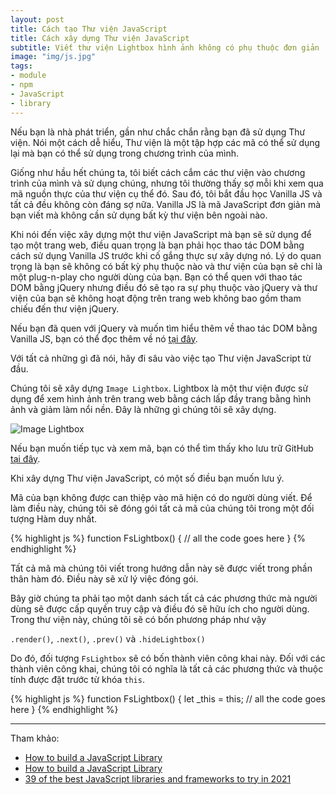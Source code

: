 ```yaml
---
layout: post
title: Cách tạo Thư viện JavaScript
title: Cách xây dựng Thư viện JavaScript
subtitle: Viết thư viện Lightbox hình ảnh không có phụ thuộc đơn giản
image: "img/js.jpg"
tags:
- module
- npm
- JavaScript
- library
---
```


Nếu bạn là nhà phát triển, gần như chắc chắn rằng bạn đã sử dụng Thư viện. Nói một cách dễ hiểu, Thư viện là một tập hợp các mã có thể sử dụng lại mà bạn có thể sử dụng trong chương trình của mình.

Giống như hầu hết chúng ta, tôi biết cách cắm các thư viện vào chương trình của mình và sử dụng chúng, nhưng tôi thường thấy sợ mỗi khi xem qua mã nguồn thực của thư viện cụ thể đó. Sau đó, tôi bắt đầu học Vanilla JS và tất cả đều không còn đáng sợ nữa. Vanilla JS là mã JavaScript đơn giản mà bạn viết mà không cần sử dụng bất kỳ thư viện bên ngoài nào.

Khi nói đến việc xây dựng một thư viện JavaScript mà bạn sẽ sử dụng để tạo một trang web, điều quan trọng là bạn phải học thao tác DOM bằng cách sử dụng Vanilla JS trước khi cố gắng thực sự xây dựng nó. Lý do quan trọng là bạn sẽ không có bất kỳ phụ thuộc nào và thư viện của bạn sẽ chỉ là một plug-n-play cho người dùng của bạn. Bạn có thể quen với thao tác DOM bằng jQuery nhưng điều đó sẽ tạo ra sự phụ thuộc vào jQuery và thư viện của bạn sẽ không hoạt động trên trang web không bao gồm tham chiếu đến thư viện jQuery.

Nếu bạn đã quen với jQuery và muốn tìm hiểu thêm về thao tác DOM bằng Vanilla JS, bạn có thể đọc thêm về nó [tại đây](https://faisalrashid.tech/blogs/JavaScript-vs-jQuery).

Với tất cả những gì đã nói, hãy đi sâu vào việc tạo Thư viện JavaScript từ đầu.

Chúng tôi sẽ xây dựng `Image Lightbox`. Lightbox là một thư viện được sử dụng để xem hình ảnh trên trang web bằng cách lấp đầy trang bằng hình ảnh và giảm làm nổi nền. Đây là những gì chúng tôi sẽ xây dựng.

![Image Lightbox](https://boxxv.github.io/img/posts/fs-ligthbox.gif "Image Lightbox")

Nếu bạn muốn tiếp tục và xem mã, bạn có thể tìm thấy kho lưu trữ GitHub [tại đây](https://github.com/FaisalST32/fs-lightbox).

Khi xây dựng Thư viện JavaScript, có một số điều bạn muốn lưu ý.

Mã của bạn không được can thiệp vào mã hiện có do người dùng viết.
Để làm điều này, chúng tôi sẽ đóng gói tất cả mã của chúng tôi trong một đối tượng Hàm duy nhất.

{% highlight js %}
function FsLightbox() {
	// all the code goes here 
}
{% endhighlight %}

Tất cả mã mà chúng tôi viết trong hướng dẫn này sẽ được viết trong phần thân hàm đó. Điều này sẽ xử lý việc đóng gói.

Bây giờ chúng ta phải tạo một danh sách tất cả các phương thức mà người dùng sẽ được cấp quyền truy cập và điều đó sẽ hữu ích cho người dùng. Trong thư viện này, chúng tôi sẽ có bốn phương pháp như vậy

`.render()`, `.next()`, `.prev()` và `.hideLightbox()`

Do đó, đối tượng `FsLightbox` sẽ có bốn thành viên công khai này. Đối với các thành viên công khai, chúng tôi có nghĩa là tất cả các phương thức và thuộc tính được đặt trước từ khóa `this`.

{% highlight js %}
function FsLightbox() {
	let _this = this;
	// all the code goes here 
}
{% endhighlight %}



-----
Tham khảo:
- [How to build a JavaScript Library](https://faisalrashid.tech/blogs/How-to-build-a-JavaScript-Library)
- [How to build a JavaScript Library](https://levelup.gitconnected.com/how-to-build-a-javascript-library-6b7161315f3d)
- [39 of the best JavaScript libraries and frameworks to try in 2021](https://getflywheel.com/layout/best-javascript-libraries-frameworks-2020/)
